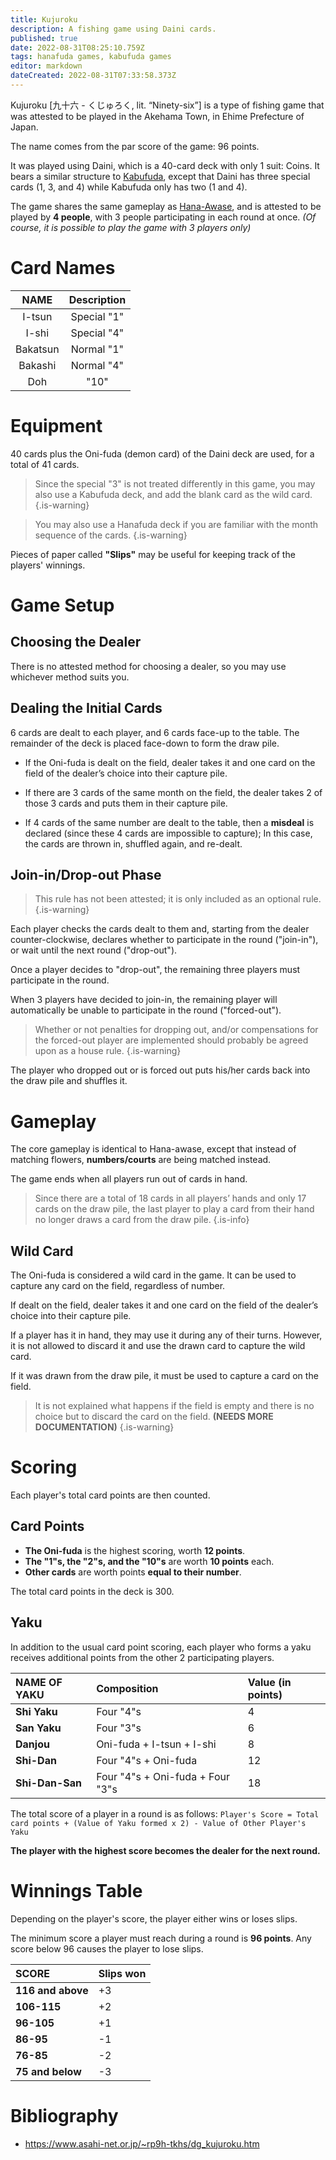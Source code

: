 ```yaml
---
title: Kujuroku
description: A fishing game using Daini cards.
published: true
date: 2022-08-31T08:25:10.759Z
tags: hanafuda games, kabufuda games
editor: markdown
dateCreated: 2022-08-31T07:33:58.373Z
---
```


Kujuroku [九十六 - くじゅろく, lit. “Ninety-six”] is a type of fishing game that was attested to be played in the Akehama Town, in Ehime Prefecture of Japan.

The name comes from the par score of the game: 96 points.

It was played using Daini, which is a 40-card deck with only 1 suit: Coins. It bears a similar structure to [Kabufuda](/en/kabufuda), except that Daini has three special cards (1, 3, and 4) while Kabufuda only has two (1 and 4).

The game shares the same gameplay as [Hana-Awase](/en/hanafuda/games/hana-awase), and is attested to be played by **4 people**, with 3 people participating in each round at once. *(Of course, it is possible to play the game with 3 players only)*

# Card Names
| NAME | Description |
|:---:|:---:|
| I-tsun | Special "1" |
| I-shi | Special "4" |
| Bakatsun | Normal "1" |
| Bakashi  | Normal "4" |
| Doh  | "10" |

# Equipment
40 cards plus the Oni-fuda (demon card) of the Daini deck are used, for a total of 41 cards. 

> Since the special "3" is not treated differently in this game, you may also use a Kabufuda deck, and add the blank card as the wild card.
{.is-warning}

> You may also use a Hanafuda deck if you are familiar with the month sequence of the cards.
{.is-warning}

Pieces of paper called **"Slips"** may be useful for keeping track of the players' winnings.





# Game Setup
## Choosing the Dealer
There is no attested method for choosing a dealer, so you may use whichever method suits you.

## Dealing the Initial Cards
6 cards are dealt to each player, and 6 cards face-up to the table. The remainder of the deck is placed face-down to form the draw pile.

- If the Oni-fuda is dealt on the field, dealer takes it and one card on the field of the dealer’s choice into their capture pile.

- If there are 3 cards of the same month on the field, the dealer takes 2 of those 3 cards and puts them in their capture pile.

- If 4 cards of the same number are dealt to the table, then a **misdeal** is declared (since these 4 cards are impossible to capture); In this case, the cards are thrown in, shuffled again, and re-dealt.


## Join-in/Drop-out Phase
> This rule has not been attested; it is only included as an optional rule.
{.is-warning}

Each player checks the cards dealt to them and, starting from the dealer counter-clockwise, declares whether to participate in the round ("join-in"), or wait until the next round ("drop-out").

Once a player decides to "drop-out", the remaining three players must participate in the round.

When 3 players have decided to join-in, the remaining player will automatically be unable to participate in the round ("forced-out").

> Whether or not penalties for dropping out, and/or compensations for the forced-out player are implemented should probably be agreed upon as a house rule.
{.is-warning}

The player who dropped out or is forced out puts his/her cards back into the draw pile and shuffles it.

# Gameplay
The core gameplay is identical to Hana-awase, except that instead of matching flowers, **numbers/courts** are being matched instead.

The game ends when all players run out of cards in hand.

> Since there are a total of 18 cards in all players’ hands and only 17 cards on the draw pile, the last player to play a card from their hand no longer draws a card from the draw pile.
{.is-info}

## Wild Card
The Oni-fuda is considered a wild card in the game. It can be used to capture any card on the field, regardless of number.

If dealt on the field, dealer takes it and one card on the field of the dealer’s choice into their capture pile.

If a player has it in hand, they may use it during any of their turns. However, it is not allowed to discard it and use the drawn card to capture the wild card.

If it was drawn from the draw pile, it must be used to capture a card on the field.

> It is not explained what happens if the field is empty and there is no choice but to discard the card on the field. **(NEEDS MORE DOCUMENTATION)**
{.is-warning}

# Scoring
Each player's total card points are then counted.

## Card Points
- **The Oni-fuda** is the highest scoring, worth **12 points**.
- **The "1"s, the "2"s, and the "10"s** are worth **10 points** each. 
- **Other cards** are worth points **equal to their number**.


The total card points in the deck is 300.

## Yaku
In addition to the usual card point scoring, each player who forms a yaku receives additional points from the other 2 participating players.

| NAME OF YAKU | Composition | Value (in points) |
|:------|:---|:---|
| **Shi Yaku** | Four "4"s | 4 |
| **San Yaku** | Four "3"s | 6 |
| **Danjou** | Oni-fuda + I-tsun + I-shi | 8 |
| **Shi-Dan**  | Four "4"s + Oni-fuda | 12 |
| **Shi-Dan-San**  | Four "4"s + Oni-fuda + Four "3"s | 18 |

The total score of a player in a round is as follows:
`Player's Score = Total card points + (Value of Yaku formed x 2) - Value of Other Player's Yaku`

**The player with the highest score becomes the dealer for the next round.**

# Winnings Table
Depending on the player's score, the player either wins or loses slips.

The minimum score a player must reach during a round is **96 points**. Any score below 96 causes the player to lose slips.

| SCORE | Slips won |
|:------|:---|
| **116 and above** | +3 | 
| **106-115** | +2 | 
| **96-105** | +1 | 
| **86-95**  | -1 | 
| **76-85**  | -2 | 
| **75 and below**  | -3 | 

# Bibliography
-   https://www.asahi-net.or.jp/~rp9h-tkhs/dg_kujuroku.htm 